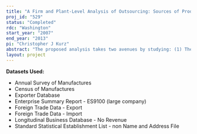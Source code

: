 ```yaml
---
title: "A Firm and Plant-Level Analysis of Outsourcing: Sources of Productivity Growth and Heterogeneity"
proj_id: "529"
status: "Completed"
rdc: "Washington"
start_year: "2007"
end_year: "2013"
pi: "Christopher J Kurz"
abstract: "The proposed analysis takes two avenues by studying: (1) The industry and geographic heterogeneity in the Census Bureau’s Longitudinal Research Database, and (2) the sources of productivity growth for outsourcing organizations. For researching industry and geographic variation, economic concentration indexes and Locational Gini coefficients will be estimated for different geographic and industry measures. Economic concentration indexes and Locational Ginis provide a statistical measure of the geographic and industrial agglomeration of outsourcing. In addition, plant and firm intermediate input demand is estimated as a function of domestic variables in order to determine the importance of the different factors that drive an organization’s decision to outsource. In particular, estimated demand functions calculate the importance of domestic wages, trade costs, regulation, and technology in the context of the decision to outsource. The derived demand estimation is verified through a probit analysis of the determinants of an organization’s decision to outsource. The second avenue of research, the productivity analysis, entails estimating differences in exit rates and decomposing productivity growth between outsourcing and non-outsourcing organizations. Estimates will be provided from various specifications that capture the factors important in the agglomeration and productivity growth of outsourcing within the United States."
layout: project
---
```


**Datasets Used:**

  - Annual Survey of Manufactures 
  - Census of Manufactures 
  - Exporter Database 
  - Enterprise Summary Report - ES9100 (large company) 
  - Foreign Trade Data - Export 
  - Foreign Trade Data - Import 
  - Longitudinal Business Database - No Revenue 
  - Standard Statistical Establishment List - non Name and Address File 

